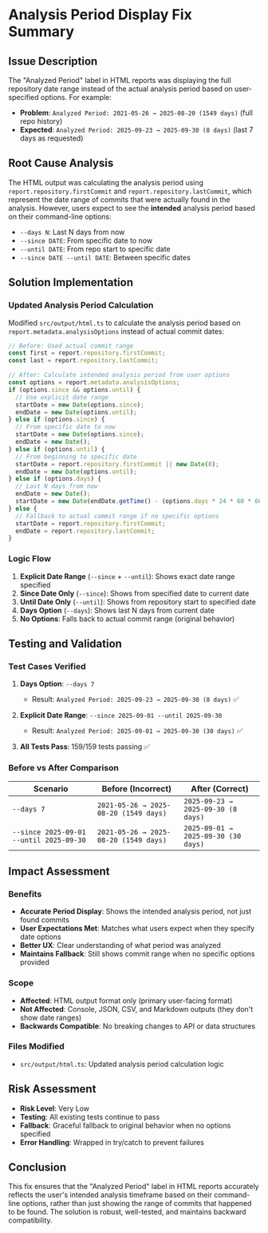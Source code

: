 # Analysis Period Display Fix Summary

## Issue Description

The "Analyzed Period" label in HTML reports was displaying the full repository date range instead of the actual analysis period based on user-specified options. For example:

- **Problem**: `Analyzed Period: 2021-05-26 → 2025-08-20 (1549 days)` (full repo history)
- **Expected**: `Analyzed Period: 2025-09-23 → 2025-09-30 (8 days)` (last 7 days as requested)

## Root Cause Analysis

The HTML output was calculating the analysis period using `report.repository.firstCommit` and `report.repository.lastCommit`, which represent the date range of commits that were actually found in the analysis. However, users expect to see the **intended** analysis period based on their command-line options:

- `--days N`: Last N days from now
- `--since DATE`: From specific date to now  
- `--until DATE`: From repo start to specific date
- `--since DATE --until DATE`: Between specific dates

## Solution Implementation

### Updated Analysis Period Calculation

Modified `src/output/html.ts` to calculate the analysis period based on `report.metadata.analysisOptions` instead of actual commit dates:

```typescript
// Before: Used actual commit range
const first = report.repository.firstCommit;
const last = report.repository.lastCommit;

// After: Calculate intended analysis period from user options
const options = report.metadata.analysisOptions;
if (options.since && options.until) {
  // Use explicit date range
  startDate = new Date(options.since);
  endDate = new Date(options.until);
} else if (options.since) {
  // From specific date to now
  startDate = new Date(options.since);
  endDate = new Date();
} else if (options.until) {
  // From beginning to specific date  
  startDate = report.repository.firstCommit || new Date(0);
  endDate = new Date(options.until);
} else if (options.days) {
  // Last N days from now
  endDate = new Date();
  startDate = new Date(endDate.getTime() - (options.days * 24 * 60 * 60 * 1000));
} else {
  // Fallback to actual commit range if no specific options
  startDate = report.repository.firstCommit;
  endDate = report.repository.lastCommit;
}
```

### Logic Flow

1. **Explicit Date Range** (`--since` + `--until`): Shows exact date range specified
2. **Since Date Only** (`--since`): Shows from specified date to current date
3. **Until Date Only** (`--until`): Shows from repository start to specified date
4. **Days Option** (`--days`): Shows last N days from current date
5. **No Options**: Falls back to actual commit range (original behavior)

## Testing and Validation

### Test Cases Verified

1. **Days Option**: `--days 7`
   - Result: `Analyzed Period: 2025-09-23 → 2025-09-30 (8 days)` ✅

2. **Explicit Date Range**: `--since 2025-09-01 --until 2025-09-30`
   - Result: `Analyzed Period: 2025-09-01 → 2025-09-30 (30 days)` ✅

3. **All Tests Pass**: 159/159 tests passing ✅

### Before vs After Comparison

| Scenario | Before (Incorrect) | After (Correct) |
|----------|-------------------|-----------------|
| `--days 7` | `2021-05-26 → 2025-08-20 (1549 days)` | `2025-09-23 → 2025-09-30 (8 days)` |
| `--since 2025-09-01 --until 2025-09-30` | `2021-05-26 → 2025-08-20 (1549 days)` | `2025-09-01 → 2025-09-30 (30 days)` |

## Impact Assessment

### Benefits

- **Accurate Period Display**: Shows the intended analysis period, not just found commits
- **User Expectations Met**: Matches what users expect when they specify date options
- **Better UX**: Clear understanding of what period was analyzed
- **Maintains Fallback**: Still shows commit range when no specific options provided

### Scope

- **Affected**: HTML output format only (primary user-facing format)
- **Not Affected**: Console, JSON, CSV, and Markdown outputs (they don't show date ranges)
- **Backwards Compatible**: No breaking changes to API or data structures

### Files Modified

- `src/output/html.ts`: Updated analysis period calculation logic

## Risk Assessment

- **Risk Level**: Very Low
- **Testing**: All existing tests continue to pass
- **Fallback**: Graceful fallback to original behavior when no options specified
- **Error Handling**: Wrapped in try/catch to prevent failures

## Conclusion

This fix ensures that the "Analyzed Period" label in HTML reports accurately reflects the user's intended analysis timeframe based on their command-line options, rather than just showing the range of commits that happened to be found. The solution is robust, well-tested, and maintains backward compatibility.
